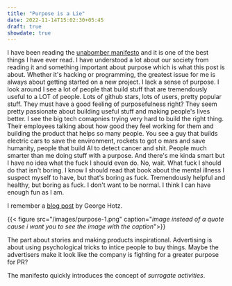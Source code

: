 ```yaml
---
title: "Purpose is a Lie"
date: 2022-11-14T15:02:30+05:45
draft: true
showdate: true
---
```


I have been reading the [unabomber
manifesto](https://www.washingtonpost.com/wp-srv/national/longterm/unabomber/manifesto.text.htm)
and it is one of the best things I have ever read. I have understood a
lot about our society from reading it and something important about
purpose which is what this post is about. Whether it's hacking or
programming, the greatest issue for me is always about getting started
on a new project. I lack a sense of purpose. I look around I see a lot
of people that build stuff that are tremendously useful to a LOT of
people. Lots of github stars, lots of users, pretty popular stuff. They
must have a good feeling of purposefulness right? They seem pretty
passionate about building useful stuff and making people's lives better.
I see the big tech comapnies trying very hard to build the right thing.
Their employees talking about how good they feel working for them and
building the product that helps so many people. You see a guy that
builds electric cars to save the environment, rockets to got o mars and
save humanity, people that build AI to detect cancer and shit. People
much smarter than me doing stuff with a purpose. And there's me kinda
smart but I have no idea what the fuck I should even do. No, wait. What
fuck I should do that isn't boring. I know I should read that book about
the mental illness I suspect myself to have, but that's boring as fuck.
Tremendously helpful and healthy, but boring as fuck. I don't want to be
normal. I think I can have enough fun as I am.

I remember a [blog post](https://blog.comma.ai/a-100x-investment-part-2/) by George Hotz.

{{< figure src="/images/purpose-1.png" caption="*image instead of a quote cause i want you to see the image with the caption*">}}

The part about stories and making products inspirational. Advertising is
about using psychological tricks to intice people to buy things. Maybe
the advertisers make it look like the company is fighting for a greater
purpose for PR?

The manifesto quickly introduces the concept of *surrogate activities*.
